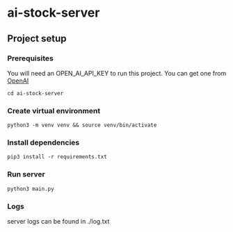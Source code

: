 # ai-stock-server



## Project setup

### Prerequisites
You will need an OPEN_AI_API_KEY to run this project. You can get one from [OpenAI](https://beta.openai.com/signup/)


```
cd ai-stock-server
```

### Create virtual environment
```
python3 -m venv venv && source venv/bin/activate
```

### Install dependencies
```
pip3 install -r requirements.txt
```

### Run server
```
python3 main.py
```

### Logs
server logs can be found in ./log.txt




